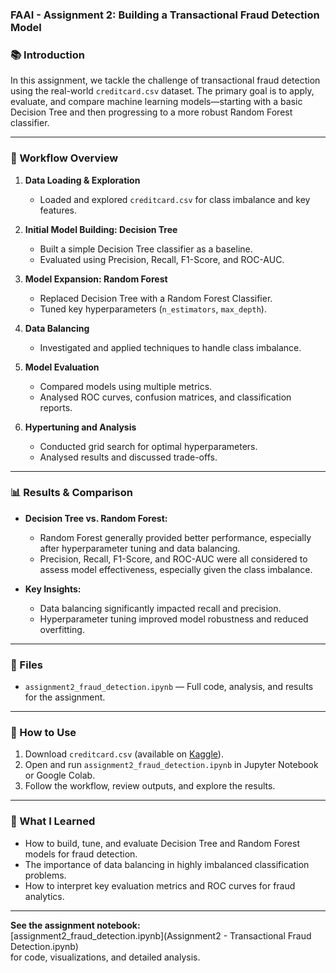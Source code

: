 ### FAAI - Assignment 2: Building a Transactional Fraud Detection Model

### 📚 Introduction

In this assignment, we tackle the challenge of transactional fraud detection using the real-world `creditcard.csv` dataset. The primary goal is to apply, evaluate, and compare machine learning models—starting with a basic Decision Tree and then progressing to a more robust Random Forest classifier.

---

### 🚀 Workflow Overview

1. **Data Loading & Exploration**
   - Loaded and explored `creditcard.csv` for class imbalance and key features.

2. **Initial Model Building: Decision Tree**
   - Built a simple Decision Tree classifier as a baseline.
   - Evaluated using Precision, Recall, F1-Score, and ROC-AUC.

3. **Model Expansion: Random Forest**
   - Replaced Decision Tree with a Random Forest Classifier.
   - Tuned key hyperparameters (`n_estimators`, `max_depth`).

4. **Data Balancing**
   - Investigated and applied techniques to handle class imbalance.

5. **Model Evaluation**
   - Compared models using multiple metrics.
   - Analysed ROC curves, confusion matrices, and classification reports.

6. **Hypertuning and Analysis**
   - Conducted grid search for optimal hyperparameters.
   - Analysed results and discussed trade-offs.

---

### 📊 Results & Comparison

- **Decision Tree vs. Random Forest:**  
  - Random Forest generally provided better performance, especially after hyperparameter tuning and data balancing.
  - Precision, Recall, F1-Score, and ROC-AUC were all considered to assess model effectiveness, especially given the class imbalance.

- **Key Insights:**  
  - Data balancing significantly impacted recall and precision.
  - Hyperparameter tuning improved model robustness and reduced overfitting.

---

### 📁 Files

- `assignment2_fraud_detection.ipynb` — Full code, analysis, and results for the assignment.

---

### 📝 How to Use

1. Download `creditcard.csv` (available on [Kaggle](https://www.kaggle.com/mlg-ulb/creditcardfraud)).
2. Open and run `assignment2_fraud_detection.ipynb` in Jupyter Notebook or Google Colab.
3. Follow the workflow, review outputs, and explore the results.

---

### 🧠 What I Learned

- How to build, tune, and evaluate Decision Tree and Random Forest models for fraud detection.
- The importance of data balancing in highly imbalanced classification problems.
- How to interpret key evaluation metrics and ROC curves for fraud analytics.

---

**See the assignment notebook:**  
[assignment2_fraud_detection.ipynb](Assignment2 - Transactional Fraud Detection.ipynb)  
for code, visualizations, and detailed analysis.

